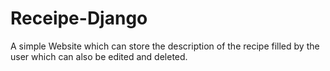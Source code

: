 # Receipe-Django
A simple Website which can store the description of the recipe filled by the user which can also be edited and deleted.
